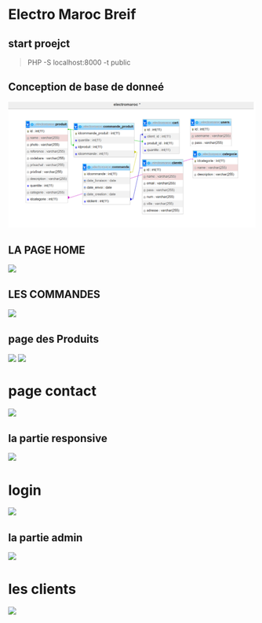 # Electro Maroc Breif 

## start proejct 

> PHP -S localhost:8000 -t public
##  Conception de base de donneé

<img src="./public/assets/images/Capture d’écran 2023-01-21 135807.png">

##  LA PAGE HOME



<img src="./public/assets/images/Capture d'écran_17.png">

## LES COMMANDES
<img src="./public/assets/images/Capture d'écran_2.png">


##  page des Produits

<img src="./public/assets/images/Capture d'écran_202.png">

<img src="./public/assets/images/Capture d'écran_34.png">

# page contact
<img src="./public/assets/images/Capture d'écran_7.png">

## la partie responsive

<img src="./public/assets/images/Capture d'écran_28.png">

 # login
<img src="./public/assets/images/Capture d'écran_38.png">

## la partie admin

<img src="./public/assets/images/Capture d'écran_5.png">

 # les clients

<img src="./public/assets/images/Capture d'écran_8.png">

